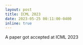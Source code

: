 ```yaml
---
layout: post
title: ICML 2023
date: 2023-05-25 00:11:00-0400
inline: true
---
```

A paper got accepted at ICML 2023